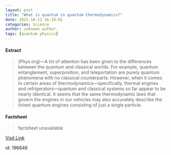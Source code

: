 ```yaml
---
layout: post
title: "What is quantum in quantum thermodynamics?"
date: 2015-10-12 16:10:01
categories: Science
author: unknown author
tags: [quantum physics]
---
```



#### Extract
>(Phys.org)—A lot of attention has been given to the differences between the quantum and classical worlds. For example, quantum entanglement, superposition, and teleportation are purely quantum phenomena with no classical counterparts. However, when it comes to certain areas of thermodynamics—specifically, thermal engines and refrigerators—quantum and classical systems so far appear to be nearly identical. It seems that the same thermodynamic laws that govern the engines in our vehicles may also accurately describe the tiniest quantum engines consisting of just a single particle.

#### Factsheet
>factsheet unavailable

[Visit Link](http://phys.org/news/2015-10-quantum-thermodynamics.html)

id:  196846

